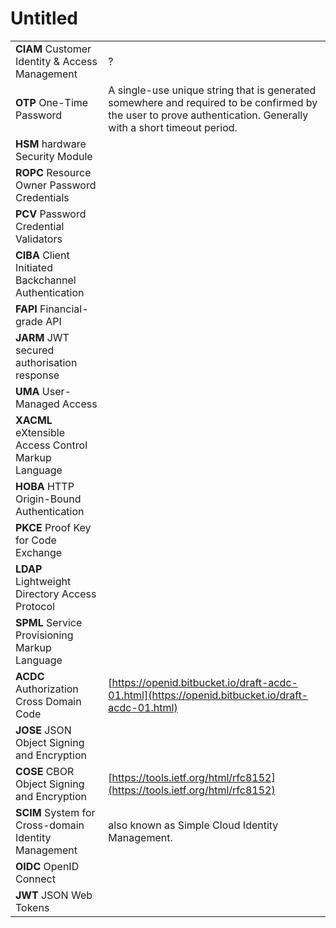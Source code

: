 # Untitled



|  |  |
| :--- | :--- |
| **CIAM** Customer Identity & Access Management | ? |
| **OTP** One-Time Password | A single-use unique string that is generated somewhere and required to be confirmed by the user to prove authentication. Generally with a short timeout period. |
| **HSM** hardware Security Module |  |
| **ROPC** Resource Owner Password Credentials |  |
| **PCV** Password Credential Validators |  |
| **CIBA** Client Initiated Backchannel Authentication |  |
| **FAPI** Financial-grade API |  |
| **JARM** JWT secured authorisation response |  |
| **UMA** User-Managed Access |  |
| **XACML** eXtensible Access Control Markup Language |  |
| **HOBA** HTTP Origin-Bound Authentication |  |
| **PKCE** Proof Key for Code Exchange |  |
| **LDAP** Lightweight Directory Access Protocol |  |
| **SPML** Service Provisioning Markup Language |  |
| **ACDC** Authorization Cross Domain Code | [https://openid.bitbucket.io/draft-acdc-01.html](https://openid.bitbucket.io/draft-acdc-01.html) |
| **JOSE** JSON Object Signing and Encryption |  |
| **COSE** CBOR Object Signing and Encryption | [https://tools.ietf.org/html/rfc8152](https://tools.ietf.org/html/rfc8152) |
| **SCIM** System for Cross-domain Identity Management | also known as Simple Cloud Identity Management. |
| **OIDC** OpenID Connect |  |
| **JWT** JSON Web Tokens |  |

